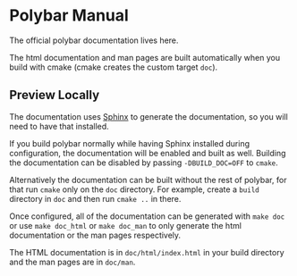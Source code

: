 Polybar Manual
==============

The official polybar documentation lives here.

The html documentation and man pages are built automatically when you build with cmake (cmake creates the custom
target `doc`).

## Preview Locally
The documentation uses [Sphinx](https://www.sphinx-doc.org/en/stable/) to generate the documentation, so you will need to
have that installed.

If you build polybar normally while having Sphinx installed during configuration, the documentation will be enabled and
built as well. Building the documentation can be disabled by passing `-DBUILD_DOC=OFF` to `cmake`.

Alternatively the documentation can be built without the rest of polybar, for that run `cmake` only on the `doc`
directory. For example, create a `build` directory in `doc` and then run `cmake ..` in there.

Once configured, all of the documentation can be generated with `make doc` or use `make doc_html` or `make doc_man` to
only generate the html documentation or the man pages respectively.

The HTML documentation is in `doc/html/index.html` in your build directory and the man pages are in `doc/man`.
